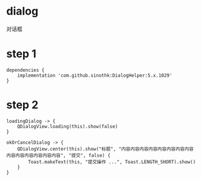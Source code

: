 # dialog
对话框

# step 1
    dependencies {
        implementation 'com.github.sinothk:DialogHelper:5.x.1029'
    }
    
# step 2
    loadingDialog -> {
        QDialogView.loading(this).show(false)
    }

    okOrCancelDialog -> {
        QDialogView.center(this).show("标题", "内容内容内容内容内容内容内容内容内容内容内容内容内容内容", "提交", false) {
            Toast.makeText(this, "提交操作 ...", Toast.LENGTH_SHORT).show()
        }
    }
